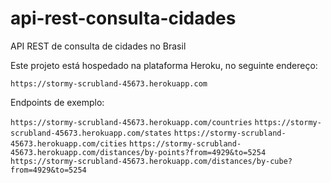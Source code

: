 # api-rest-consulta-cidades
API REST de consulta de cidades no Brasil

Este projeto está hospedado na plataforma Heroku, no seguinte endereço:

`https://stormy-scrubland-45673.herokuapp.com`

Endpoints de exemplo:

`https://stormy-scrubland-45673.herokuapp.com/countries`
`https://stormy-scrubland-45673.herokuapp.com/states`
`https://stormy-scrubland-45673.herokuapp.com/cities`
`https://stormy-scrubland-45673.herokuapp.com/distances/by-points?from=4929&to=5254`
`https://stormy-scrubland-45673.herokuapp.com/distances/by-cube?from=4929&to=5254`
